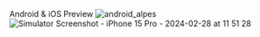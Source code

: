 Android & iOS Preview
![android_alpes](https://github.com/naelafauzul/CourdesAlpes--Flutter/assets/92629093/4222634e-a424-454d-b47a-b5aa322bc9f1)
![Simulator Screenshot - iPhone 15 Pro - 2024-02-28 at 11 51 28](https://github.com/naelafauzul/CourdesAlpes--Flutter/assets/92629093/e6543def-3ed2-435c-808a-0a488205e519)

